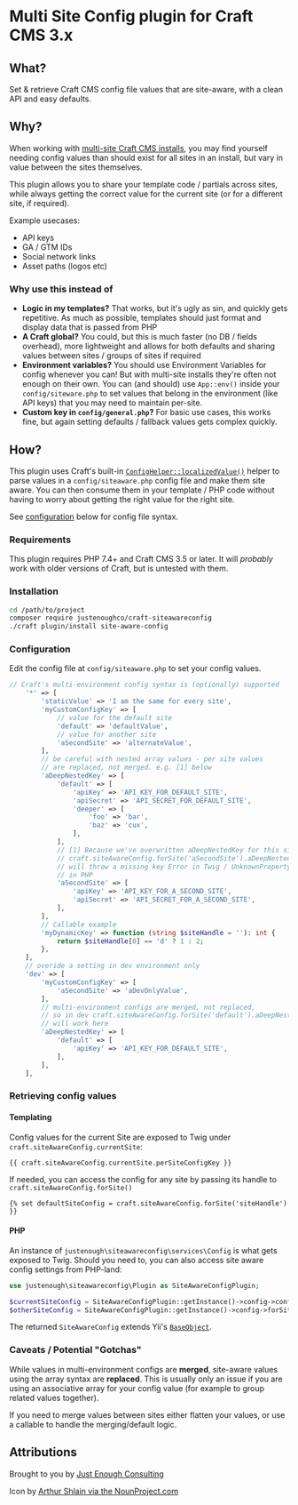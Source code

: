 # Multi Site Config plugin for Craft CMS 3.x

## What?

Set & retrieve Craft CMS config file values that are site-aware, with a clean API and easy defaults.

## Why?

When working with [multi-site Craft CMS installs](https://craftcms.com/docs/3.x/sites.html#creating-a-site), you may find yourself needing config values than should exist for all sites in an install, but vary in value between the sites themselves.

This plugin allows you to share your template code / partials across sites, while always getting the correct value for the current site (or for a different site, if required).

Example usecases:

- API keys
- GA / GTM IDs
- Social network links
- Asset paths (logos etc)

### Why use this instead of

* **Logic in my templates?** That works, but it's ugly as sin, and quickly gets repetitive. As much as possible, templates should just format and display data that is passed from PHP
* **A Craft global?** You could, but this is much faster (no DB / fields overhead), more lightweight and allows for both defaults and sharing values between sites / groups of sites if required
* **Environment variables?** You should use Environment Variables for config whenever you can! But with multi-site installs they're often not enough on their own. You can (and should) use `App::env()` inside your `config/siteware.php` to set values that belong in the environment (like API keys) that you may need to maintain per-site.
* **Custom key in `config/general.php`?** For basic use cases, this works fine, but again setting defaults / fallback values gets complex quickly.


## How?

This plugin uses Craft's built-in [`ConfigHelper::localizedValue()`](https://docs.craftcms.com/api/v3/craft-helpers-confighelper.html#method-localizedvalue) helper to parse values in a `config/siteaware.php` config file and make them site aware. You can then consume them in your template / PHP code without having to worry about getting the right value for the right site.

See [configuration](#configuration) below for config file syntax.


### Requirements

This plugin requires PHP 7.4+ and Craft CMS 3.5 or later. It will _probably_ work with older versions of Craft, but is untested with them.

### Installation

```bash
cd /path/to/project
composer require justenoughco/craft-siteawareconfig
./craft plugin/install site-aware-config
```

### Configuration

Edit the config file at `config/siteaware.php` to set your config values.

```php
// Craft's multi-environment config syntax is (optionally) supported
    '*' => [
        'staticValue' => 'I am the same for every site',
        'myCustomConfigKey' => [
            // value for the default site
            'default' => 'defaultValue',
            // value for another site
            'aSecondSite' => 'alternateValue',
        ],
        // be careful with nested array values - per site values 
        // are replaced, not merged. e.g. [1] below
        'aDeepNestedKey' => [
            'default' => [
                'apiKey' => 'API_KEY_FOR_DEFAULT_SITE',
                'apiSecret' => 'API_SECRET_FOR_DEFAULT_SITE',
                'deeper' => [
                    'foo' => 'bar',
                    'baz' => 'cux',
                ],
            ],
            // [1] Because we've overwritten aDeepNestedKey for this site,
            // craft.siteAwareConfig.forSite('aSecondSite').aDeepNestedKey.deeper
            // will throw a missing key Error in Twig / UnknownPropertyException
            // in PHP
            'aSecondSite' => [
                'apiKey' => 'API_KEY_FOR_A_SECOND_SITE',
                'apiSecret' => 'API_SECRET_FOR_A_SECOND_SITE',
            ],
        ],
        // Callable example
        'myDynamicKey' => function (string $siteHandle = ''): int {
            return $siteHandle[0] == 'd' ? 1 : 2;
        },
    ],
    // overide a setting in dev environment only
    'dev' => [
        'myCustomConfigKey' => [
            'aSecondSite' => 'aDevOnlyValue',
        ],
        // multi-environment configs are merged, not replaced,
        // so in dev craft.siteAwareConfig.forSite('default').aDeepNestedKey.deeper
        // will work here
        'aDeepNestedKey' => [
            'default' => [
                'apiKey' => 'API_KEY_FOR_DEFAULT_SITE',
            ],
        ],
    ],
 ```

### Retrieving config values

#### Templating

Config values for the current Site are exposed to Twig under `craft.siteAwareConfig.currentSite`:

```twig
{{ craft.siteAwareConfig.currentSite.perSiteConfigKey }}

```

 If needed, you can access the config for any site by passing its handle to `craft.siteAwareConfig.forSite()`

```twig
{% set defaultSiteConfig = craft.siteAwareConfig.forSite('siteHandle') }}

```

#### PHP

An instance of `justenough\siteawareconfig\services\Config` is what gets exposed to Twig. Should you need to, you can also access site aware config settings from PHP-land:

```php
use justenough\siteawareconfig\Plugin as SiteAwareConfigPlugin;

$currentSiteConfig = SiteAwareConfigPlugin::getInstance()->config->config;
$otherSiteConfig = SiteAwareConfigPlugin::getInstance()->config->forSite('siteHandle');

```

The returned `SiteAwareConfig` extends Yii's [`BaseObject`](https://www.yiiframework.com/doc/api/2.0/yii-base-baseobject).



### Caveats / Potential "Gotchas"

While values in multi-environment configs are **merged**, site-aware values using the array syntax are **replaced**. This is usually only an issue if you are using an associative array for your config value (for example to group related values together). 

If you need to merge values between sites either flatten your values, or use a callable to handle the merging/default logic.

## Attributions

Brought to you by [Just Enough Consulting](https://justenough.co/)

Icon by [Arthur Shlain via the NounProject.com](https://thenounproject.com/icon/config-900563/)